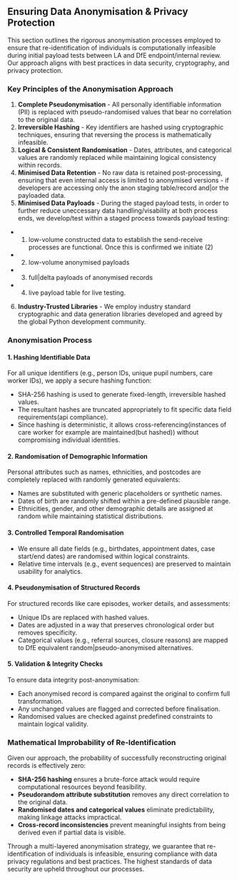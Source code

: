 ## Ensuring Data Anonymisation & Privacy Protection

This section outlines the rigorous anonymisation processes employed to ensure that re-identification of individuals is computationally infeasible during initial payload tests between LA and DfE endpoint/internal review. Our approach aligns with best practices in data security, cryptography, and privacy protection.

### Key Principles of the Anonymisation Approach

1. **Complete Pseudonymisation** - All personally identifiable information (PII) is replaced with pseudo-randomised values that bear no correlation to the original data.
2. **Irreversible Hashing** - Key identifiers are hashed using cryptographic techniques, ensuring that reversing the process is mathematically infeasible.
3. **Logical & Consistent Randomisation** - Dates, attributes, and categorical values are randomly replaced while maintaining logical consistency within records.
4. **Minimised Data Retention** - No raw data is retained post-processing, ensuring that even internal access is limited to anonymised versions - if developers are accessing only the anon staging table/record and|or the payloaded data. 
5. **Minimised Data Payloads** - During the staged payload tests, in order to further reduce uneccessary data handling/visability at both process ends, we develop/test within a staged process towards payload testing:  

 - 1) low-volume constructed data to establish the send-receive processes are functional. Once this is confirmed we initiate (2) 
 - 2) low-volume anonymised payloads 
 - 3) full|delta payloads of anonymised records
 - 4) live payload table for live testing. 

6. **Industry-Trusted Libraries** - We employ industry standard cryptographic and data generation libraries developed and agreed by the global Python development community.

### Anonymisation Process

#### 1. Hashing Identifiable Data

For all unique identifiers (e.g., person IDs, unique pupil numbers, care worker IDs), we apply a secure hashing function:

- SHA-256 hashing is used to generate fixed-length, irreversible hashed values.
- The resultant hashes are truncated appropriately to fit specific data field requirements(api compliance).
- Since hashing is deterministic, it allows cross-referencing(instances of care worker for example are maintained(but hashed)) without compromising individual identities.

#### 2. Randomisation of Demographic Information

Personal attributes such as names, ethnicities, and postcodes are completely replaced with randomly generated equivalents:

- Names are substituted with generic placeholders or synthetic names.
- Dates of birth are randomly shifted within a pre-defined plausible range.
- Ethnicities, gender, and other demographic details are assigned at random while maintaining statistical distributions.

#### 3. Controlled Temporal Randomisation

- We ensure all date fields (e.g., birthdates, appointment dates, case start/end dates) are randomised within logical constraints.
- Relative time intervals (e.g., event sequences) are preserved to maintain usability for analytics.

#### 4. Pseudonymisation of Structured Records

For structured records like care episodes, worker details, and assessments:

- Unique IDs are replaced with hashed values.
- Dates are adjusted in a way that preserves chronological order but removes specificity.
- Categorical values (e.g., referral sources, closure reasons) are mapped to DfE equivalent random|pseudo-anonymised alternatives.

#### 5. Validation & Integrity Checks

To ensure data integrity post-anonymisation:

- Each anonymised record is compared against the original to confirm full transformation.
- Any unchanged values are flagged and corrected before finalisation.
- Randomised values are checked against predefined constraints to maintain logical validity.

### Mathematical Improbability of Re-Identification

Given our approach, the probability of successfully reconstructing original records is effectively zero:

- **SHA-256 hashing** ensures a brute-force attack would require computational resources beyond feasibility.
- **Pseudorandom attribute substitution** removes any direct correlation to the original data.
- **Randomised dates and categorical values** eliminate predictability, making linkage attacks impractical.
- **Cross-record inconsistencies** prevent meaningful insights from being derived even if partial data is visible.


Through a multi-layered anonymisation strategy, we guarantee that re-identification of individuals is infeasible, ensuring compliance with data privacy regulations and best practices. The highest standards of data security are upheld throughout our processes.

